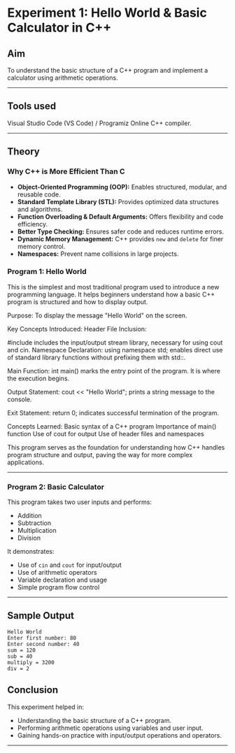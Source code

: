 # Experiment 1: Hello World & Basic Calculator in C++

##  Aim
To understand the basic structure of a C++ program and implement a calculator using arithmetic operations.

---

## Tools used
Visual Studio Code (VS Code) / Programiz Online C++ compiler.

---

## Theory

### Why C++ is More Efficient Than C

- **Object-Oriented Programming (OOP):** Enables structured, modular, and reusable code.
- **Standard Template Library (STL):** Provides optimized data structures and algorithms.
- **Function Overloading & Default Arguments:** Offers flexibility and code efficiency.
- **Better Type Checking:** Ensures safer code and reduces runtime errors.
- **Dynamic Memory Management:** C++ provides `new` and `delete` for finer memory control.
- **Namespaces:** Prevent name collisions in large projects.

### Program 1: Hello World

This is the simplest and most traditional program used to introduce a new programming language. It helps beginners understand how a basic C++ program is structured and how to display output.

Purpose:
To display the message "Hello World" on the screen.

Key Concepts Introduced:
Header File Inclusion:

#include <iostream> includes the input/output stream library, necessary for using cout and cin.
Namespace Declaration:
using namespace std; enables direct use of standard library functions without prefixing them with std::.

Main Function:
int main() marks the entry point of the program. It is where the execution begins.

Output Statement:
cout << "Hello World"; prints a string message to the console.

Exit Statement:
return 0; indicates successful termination of the program.

Concepts Learned:
Basic syntax of a C++ program
Importance of main() function
Use of cout for output
Use of header files and namespaces

This program serves as the foundation for understanding how C++ handles program structure and output, paving the way for more complex applications.

---

### Program 2: Basic Calculator

This program takes two user inputs and performs:

- Addition
- Subtraction
- Multiplication
- Division

It demonstrates:
- Use of `cin` and `cout` for input/output
- Use of arithmetic operators
- Variable declaration and usage
- Simple program flow control

---

## Sample Output

```
Hello World
Enter first number: 80
Enter second number: 40
sum = 120
sub = 40
multiply = 3200
div = 2
```
## Conclusion

This experiment helped in:
- Understanding the basic structure of a C++ program.
- Performing arithmetic operations using variables and user input.
- Gaining hands-on practice with input/output operations and operators.

---
